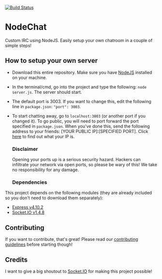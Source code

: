 [![Build Status](https://travis-ci.org/pietertolsma/NodeChat.svg?branch=master)](https://travis-ci.org/pietertolsma/NodeChat)

# NodeChat
Custom IRC using NodeJS. Easily setup your own chatroom in a couple of simple steps!

## How to setup your own server
- Download this entire repository. Make sure you have [NodeJS](https://nodejs.org/en/) installed on your machine.
- In the terminal/cmd, go into the project and type the following:  `node server.js`. The server should start.
- The default port is 3003. If you want to change this, edit the following line in `package.json`: `"port": 3003`.
- To start chatting away, go to `localhost:3003` (or another port if you changed it). To go public, you will need to port forward the port specified in `package.json`. When you've done this, send the following address to your friends: [YOUR PUBLIC IP]:[SPECIFIED PORT]. Click [here](http://www.whatsmyip.org/) to find out what your IP is.

  ### Disclaimer
  
  Opening your ports up is a serious security hazard. Hackers can infiltrate your network via open ports, so please be wary of this! We take no responsibility for any damage.
  
  ### Dependencies
This project depends on the following modules (they are already included so you don't need to download them separately):
  - [Express v4.10.2](https://expressjs.com/)
  - [Socket.IO v1.4.8](http://socket.io/)

## Contributing

If you want to contribute, that's great! Please read our [contributing guidelines](https://github.com/pietertolsma/NodeChat/blob/master/CONTRIBUTING.md) before starting though!

## Credits
I want to give a big shoutout to [Socket.IO](http://socket.io/) for making this project possible!
